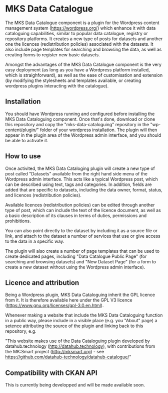 # MKS Data Catalogue

The MKS Data Catalogue component is a plugin for the Wordpress content management system (https://wordpress.org/) which enhance it with data cataloguing capabilities, similar to popular data catalogue, registry or repository platforms. It creates a new type of posts for datasets and another one the licences (redistribution policies) associated with the datasets. It also include page templates for searching and browsing the data, as well as creating forms to register new basic datasets. 

Amongst the advantages of the MKS Data Catalogue component is the very easy deployment (as long as you have a Wordpress platform installed, which is straighforward), as well as the ease of customisation and extension (by modifying the stylesheets and templates available, or creating wordpress plugins interacting with the catalogue).

## Installation 

You should have Wordpress running and configured before installing the MKS Data Cataloguing component. Once that's done, download or clone this repository and copy the "mks-data-cataloguing" repository in the "wp-content/plugin/" folder of your wordpress installation. The plugin will then appear in the plugin area of the Wordpress admin interface, and you should be able to activate it.

## How to use

Once activited, the MKS Data Cataloging plugin will create a new type of post called "Datasets" available from the right hand side menu of the Wordpress admin interface. This acts like a typical Wordpress post, which can be described using text, tags and categories. In addition, fields are added that are specific to datasets, including the data owner, format, status, and licences (redistribution policies).

Available licences (redistribution policies) can be edited through another type of post, which can include the text of the licence document, as well as a basic description of its clauses in terms of duties, permissions and prohibitions. 

You can also point directly to the dataset by including it as a source file or link, and attach to the dataset a number of services that use or give access to the data in a specific way.

The plugin will also create a number of page templates that can be used to create dedicated pages, including "Data Catalogue Public Page" (for searching and browsing datasets) and "New Dataset Page" (for a form to create a new dataset without using the Wordpress admin interface).

## Licence and attribution

Being a Wordpress plugin, MKS Data Cataloguing inherit the GPL licence from it. It is therefore available here under the GPL V3 licence (https://www.gnu.org/licenses/gpl-3.0.en.html). 

Whenever making a website that include the MKS Data Cataloguing function in a public way, please include in a visible place (e.g. you "About" page) a setence attributing the source of the plugin and linking back to this repository, e.g.

"This website makes use of the Data Cataloguing plugin developed by datahub.technology (http://datahub.technology), with contributions from the MK:Smart project (http://mksmart.org) - see https://github.com/datahub-technology/datahub-catalogue/"

## Compatibility with CKAN API

This is currently being developped and will be made available soon.
